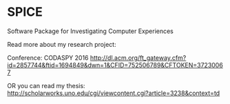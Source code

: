 # SPICE

Software Package for Investigating Computer Experiences

Read more about my research project:

Conference: CODASPY 2016
http://dl.acm.org/ft_gateway.cfm?id=2857744&ftid=1694849&dwn=1&CFID=752506789&CFTOKEN=37230067

OR you can read my thesis:
http://scholarworks.uno.edu/cgi/viewcontent.cgi?article=3238&context=td
